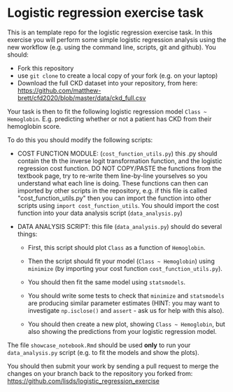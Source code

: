 # Logistic regression exercise task

This is an template repo for the logistic regression exercise task.
In this exercise you will perform some simple logistic regression analysis using
the new workflow (e.g. using the command line, scripts, git and github). You should:

- Fork this repository
- use `git clone` to create a local copy of your fork (e.g. on your laptop)
- Download the full CKD dataset into your repository, from here: https://github.com/matthew-brett/cfd2020/blob/master/data/ckd_full.csv

Your task is then to fit the following logistic regression model `Class ~ Hemoglobin`.
E.g. predicting whether or not a patient has CKD from their hemoglobin score.

To do this you should modify the following scripts:

- COST FUNCTION MODULE: (`cost_function_utils.py`) this .py should contain the th
  the inverse logit transformation function, and the logistic regression cost function.
  DO NOT COPY/PASTE the functions from the textbook page, try to
  re-write them line-by-line yourselves so you understand what each line is doing.
  These functions can then can imported by other scripts in the repository, e.g.
  if this file is called "cost_function_utils.py" then you can import the
  function into other scripts using `import cost_function_utils`. You should 
  import the cost function into your data analysis script (`data_analysis.py`)

- DATA ANALYSIS SCRIPT: this file (`data_analysis.py`) should do several things:
  
    - First, this script should plot `Class` as a function of `Hemoglobin`.
       
    - Then the script should fit your model (`Class ~ Hemoglobin`) using
        `minimize` (by importing your cost function `cost_function_utils.py`).
      
    - You should then fit the same model using `statsmodels`.
      
    - You should write some tests to check that `minimize` and `statsmodels`
      are producing similar parameter estimates (HINT: you may want to investigate
      `np.isclose()` and `assert` - ask us for help with this also).
      
    - You should then create a new plot, showing `Class ~ Hemoglobin`, but 
    also showing the predictions from your logistic regression model.

The file `showcase_notebook.Rmd` should be used **only** to run your 
`data_analysis.py` script (e.g. to fit the models and show the plots).

You should then submit your work by sending a pull request to merge the
changes on your branch back to the repository you forked from: 
https://github.com/lisds/logistic_regression_exercise
